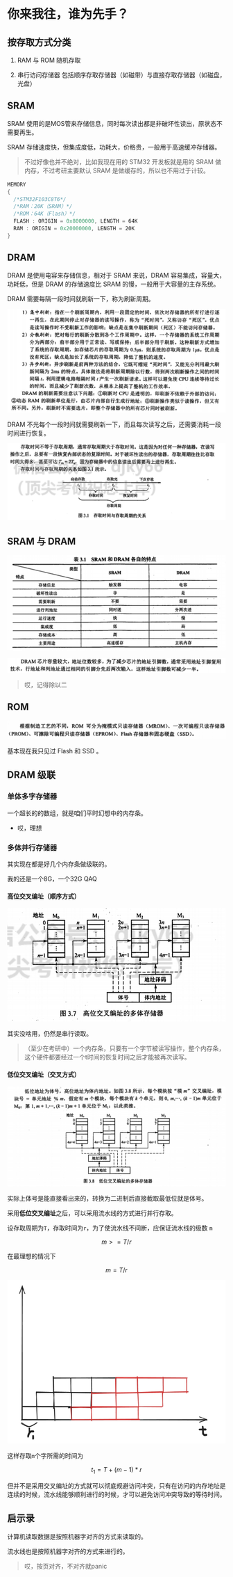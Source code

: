 # 你来我往，谁为先手？

## 按存取方式分类

1. RAM 与 ROM 随机存取

2. 串行访问存储器 包括顺序存取存储器（如磁带）与直接存取存储器（如磁盘，光盘）

## SRAM

SRAM 使用的是MOS管来存储信息，同时每次读出都是非破坏性读出，原状态不需要再生。

SRAM 存储速度快，但集成度低，功耗大，价格贵，一般用于高速缓冲存储器。

> 不过好像也并不绝对，比如我现在用的 STM32 开发板就是用的 SRAM 做内存，不过考研主要默认 SRAM 是做缓存的，所以也不用过于计较。

```rust
MEMORY
{
  /*STM32F103C8T6*/
  /*RAM：20K（SRAM）*/
  /*ROM：64K（Flash）*/
  FLASH : ORIGIN = 0x8000000, LENGTH = 64K
  RAM : ORIGIN = 0x20000000, LENGTH = 20K
}
```

## DRAM

DRAM 是使用电容来存储信息，相对于 SRAM 来说，DRAM 容易集成，容量大，功耗低，但是 DRAM 的存储速度比 SRAM 的慢，一般用于大容量的主存系统。

DRAM 需要每隔一段时间就刷新一下，称为刷新周期。

![14](./media_9/14.png)

DRAM 不光每个一段时间就需要刷新一下，而且每次读写之后，还需要消耗一段时间进行恢复。

![18](./media_9/18.png)

## SRAM 与 DRAM

![15](./media_9/15.png)

![16](./media_9/16.png)

> 哎，记得除以二

## ROM

![17](./media_9/17.png)

基本现在我只见过 Flash 和 SSD 。

## DRAM 级联

### 单体多字存储器

一个超长的的数组，就是咱们平时幻想中的内存条。

- 哎，理想

### 多体并行存储器

其实现在都是好几个内存条做级联的。

我的还是一个8G，一个32G QAQ

#### 高位交叉编址（顺序方式）

![20](./media_9/20.png)

其实没啥用，仍然是串行读取。

> （至少在考研中）一个内存条，只要有一个字节被读写操作，整个内存条，这个硬件都要经过一个t时间的恢复时间之后才能被再次读写。

#### 低位交叉编址（交叉方式）

![21](./media_9/21.png)

实际上体号是能直接看出来的，转换为二进制后直接截取最低位就是体号。

采用**低位交叉编址**之后，可以采用流水线的方式进行并行存取。

设存取周期为`T`，存取时间为`r`，为了使流水线不间断，应保证流水线的级数 `m`

$$
m >= T / r
$$

在最理想的情况下

$$
m = T / r
$$

![23](./media_9/23.png)

这样存取`m`个字所需的时间为

$$
t_1 = T + (m - 1) * r
$$

但并不是采用交叉编址的方式就可以彻底规避访问冲突，只有在访问的内存地址是连续的时候，流水线能够顺利进行的时候，才可以避免访问冲突导致的等待时间。

## 启示录

计算机读取数据是按照机器字对齐的方式来读取的。

流水线也是按照机器字对齐的方式来进行的。

> 哎，按页对齐，不对齐就panic
